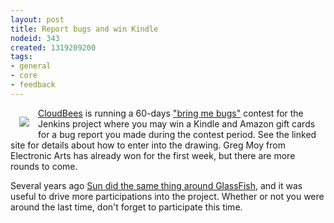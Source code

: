 ```yaml
---
layout: post
title: Report bugs and win Kindle
nodeid: 343
created: 1319209200
tags:
- general
- core
- feedback
---
```

<img src="http://www.cloudbees.com/sites/default/files/imagefield_thumbs/A_Bug%27s_Life.png" style="float:left; margin:1em"/>

<a href="http://www.cloudbees.com/">CloudBees</a> is running a 60-days <a href="http://www.cloudbees.com/jenkins-community-contests.cb">"bring me bugs"</a> contest for the Jenkins project where you may win a Kindle and Amazon gift cards for a bug report you made during the contest period. See the linked site for details about how to enter into the drawing. Greg Moy from Electronic Arts has already won for the first week, but there are more rounds to come.

Several years ago <a href="http://jenkins.361315.n4.nabble.com/ANN-GlassFish-Community-Awards-175-000-give-away-for-contributions-td389095.html">Sun did the same thing around GlassFish</a>, and it was useful to drive more participations into the project. Whether or not you were around the last time, don't forget to participate this time.
